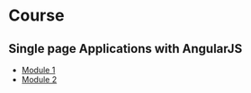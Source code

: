 # Course 
## Single page Applications with AngularJS
- [Module 1](https://dohertyuag.github.io/Single-Page-Web-Application-With-AngularJS/Module1/)
- [Module 2](https://dohertyuag.github.io/Single-Page-Web-Application-With-AngularJS/Module2/)